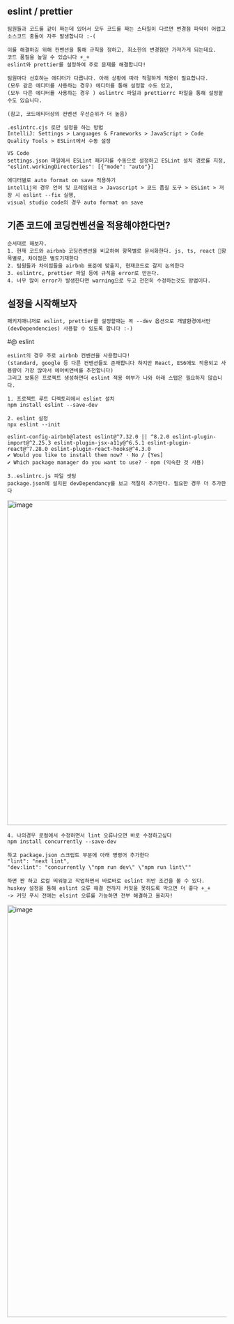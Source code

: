 ## eslint / prettier
~~~
팀원들과 코드를 같이 짜는데 있어서 모두 코드를 짜는 스타일이 다르면 변경점 파악이 어렵고 소스코드 충돌이 자주 발생합니다 :-(

이를 해결하깅 위해 컨벤션을 통해 규칙을 정하고, 최소한의 변경점만 가져가게 되는데요.
코드 품질을 높일 수 있습니다 +_+
eslint와 prettier를 설정하여 주로 문제를 해결합니다!

팀원마다 선호하는 에디터가 다릅니다. 아래 상황에 따라 적절하게 적용이 필요합니다.
(모두 같은 에디터를 사용하는 경우) 에디터를 통해 설정할 수도 있고,
(모두 다른 에디터를 사용하는 경우 ) eslintrc 파일과 prettierrc 파일을 통해 설정할 수도 있습니다.

(참고, 코드에티더상의 컨벤션 우선순위가 더 높음)

.eslintrc.cjs 로만 설정을 하는 방법
IntelliJ: Settings > Languages & Frameworks > JavaScript > Code Quality Tools > ESLint에서 수동 설정

VS Code
settings.json 파일에서 ESLint 패키지를 수동으로 설정하고 ESLint 설치 경로를 지정, "eslint.workingDirectories": [{"mode": "auto"}]
~~~

~~~
에디터별로 auto format on save 적용하기
intellij의 경우 언어 및 프레임워크 > Javascript > 코드 품질 도구 > ESLint > 저장 시 eslint --fix 실행,
visual studio code의 경우 auto format on save
~~~

## 기존 코드에 코딩컨벤션을 적용해야한다면?
~~~
순서대로 해보자.
1. 현재 코드와 airbnb 코딩컨벤션을 비교하여 항목별로 문서화한다. js, ts, react 항목별로, 차이점은 별도기재한다
2. 팀원들과 차이점들을 airbnb 표준에 맞출지, 현재코드로 갈지 논의한다
3. eslintrc, prettier 파일 등에 규칙을 error로 만든다.
4. 너무 많이 error가 발생한다면 warning으로 두고 천천히 수정하는것도 방법이다.
~~~

## 설정을 시작해보자
~~~
패키지매니저로 eslint, prettier를 설정할때는 꼭 --dev 옵션으로 개발환경에서만(devDependencies) 사용할 수 있도록 합니다 :-)
~~~

#@ eslint
~~~
esLint의 경우 주로 airbnb 컨벤션을 사용합니다!
(standard, google 등 다른 컨벤션들도 존재합니다 하지만 React, ES6에도 적용되고 사용량이 가장 많아서 에어비앤비를 추천합니다)
그리고 보통은 프로젝트 생성하면더 eslint 적용 여부가 나와 아래 스탭은 필요하지 않습니다.

1. 프로젝트 루트 디렉토리에서 eslint 설치
npm install eslint --save-dev

2. eslint 설정
npx eslint --init

eslint-config-airbnb@latest eslint@^7.32.0 || ^8.2.0 eslint-plugin-import@^2.25.3 eslint-plugin-jsx-a11y@^6.5.1 eslint-plugin-react@^7.28.0 eslint-plugin-react-hooks@^4.3.0
✔ Would you like to install them now? · No / [Yes]
✔ Which package manager do you want to use? · npm (익숙한 것 사용)

3..eslintrc.js 파일 셋팅
package.json에 설치된 devDependancy를 보고 적절히 추가한다. 필요한 경우 더 추가한다
~~~
<img width="745" alt="image" src="https://github.com/KoGaYoung/JS-study/assets/36693355/e0fe52f5-52e3-4981-bc8d-1caf2a9ebbf8">

~~~
4. 나의경우 로컬에서 수정하면서 lint 오류나오면 바로 수정하고싶다
npm install concurrently --save-dev

하고 package.json 스크립트 부분에 아래 명령어 추가한다
"lint": "next lint",
"dev:lint": "concurrently \"npm run dev\" \"npm run lint\""

하면 짠 하고 로컬 띄워놓고 작업하면서 바로바로 eslint 위반 조건을 볼 수 있다.
huskey 설정을 통해 eslint 오류 해결 전까지 커밋을 못하도록 막으면 더 좋다 +_+
-> 커밋 푸시 전에는 elsint 오류를 가능하면 전부 해결하고 올리자!
~~~
<img width="945" alt="image" src="https://github.com/KoGaYoung/JS-study/assets/36693355/025f19e2-3391-4f8d-813d-1607ce227018">

